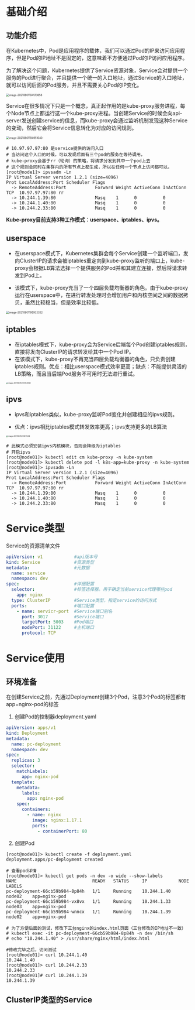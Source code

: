 # 基础介绍

## 功能介绍

在Kubernetes中，Pod是应用程序的载体，我们可以通过Pod的IP来访问应用程序，但是Pod的IP地址不是固定的，这意味着不方便通过Pod的IP访问应用程序。

为了解决这个问题，Kubernetes提供了Service资源对象，Service会对提供一个服务的Pod进行聚合，并且提供一个统一的入口地址，通过Service的入口地址，就可以访问后面的Pod服务，并且不需要关心Pod的IP变化。

<img src=".images/image-20210601194513658.png" alt="image-20210601194513658" style="zoom:50%;" />

Service在很多情况下只是一个概念，真正起作用的是kube-proxy服务进程，每个Node节点上都运行这一个kube-proxy进程。当创建Service的时候会向api-server发送创建service的信息，而kube-proxy会通过监听机制发现这种Service的变动，然后它会将Service信息转化为对应的访问规则。

<img src=".images/image-20210601194951040.png" alt="image-20210601194951040" style="zoom:50%;" />

```shell
# 10.97.97.97:80 是service提供的访问入口
# 当访问这个入口的时候，可以发现后面有三个pod的服务在等待调用，
# kube-proxy会基于rr（轮询）的策略，将请求分发到其中一个pod上去
# 这个规则会同时在集群内的所有节点上都生成，所以在任何一个节点上访问都可以。
[root@node1]> ipvsadm -Ln
IP Virtual Server version 1.2.1 (size=4096)
Prot LocalAddress:Port Scheduler Flags
  -> RemoteAddress:Port           Forward Weight ActiveConn InActConn
TCP  10.97.97.97:80 rr
  -> 10.244.1.39:80               Masq    1      0          0
  -> 10.244.1.40:80               Masq    1      0          0
  -> 10.244.2.33:80               Masq    1      0          0
```

**Kube-proxy目前支持3种工作模式：userspace、iptables、ipvs。**

##  userspace

* 在userspace模式下，Kubernetes集群会每个Service创建一个监听端口，发向ClusterIP的请求会被iptables重定向到kube-proxy监听的端口上，kube-proxy会根据LB算法选择一个提供服务的Pod并和其建立连接，然后将请求转发到Pod上。

* 该模式下，kube-proxy充当了一个四层负载均衡器的角色。由于kube-proxy运行在userspace中，在进行转发处理时会增加用户和内核空间之间的数据拷贝，虽然比较稳当，但是效率比较低。

<img src=".images/image-20210601195932322.png" alt="image-20210601195932322" style="zoom:50%;" />

## iptables

* 在iptables模式下，kube-proxy会为Service后端每个Pod创建iptables规则，直接将发向ClusterIP的请求转发给其中一个Pod IP。
* 在该模式下，kube-proxy不再充当四层负载均衡器的角色，只负责创建iptables规则。优点：相比userspace模式效率更高；缺点：不能提供灵活的LB策略，而且当后端Pod服务不可用时无法进行重试。

<img src=".images/image-20210601200353088.png" alt="image-20210601200353088" style="zoom:33%;" />

## ipvs

* ipvs和iptables类似，kube-proxy监听Pod变化并创建相应的ipvs规则。

* 优点：ipvs相比iptables模式转发效率更高；ipvs支持更多的LB算法

<img src=".images/image-20210601200611246.png" alt="image-20210601200611246" style="zoom:33%;" />

```shell
# 此模式必须安装ipvs内核模块，否则会降级为iptables
# 开启ipvs
[root@node01]> kubectl edit cm kube-proxy -n kube-system
[root@node01]> kubectl delete pod -l k8s-app=kube-proxy -n kube-system
[root@node01]> ipvsadm -Ln
IP Virtual Server version 1.2.1 (size=4096)
Prot LocalAddress:Port Scheduler Flags
  -> RemoteAddress:Port           Forward Weight ActiveConn InActConn
TCP  10.97.97.97:80 rr
  -> 10.244.1.39:80               Masq    1      0          0
  -> 10.244.1.40:80               Masq    1      0          0
  -> 10.244.2.33:80               Masq    1      0          0
```

# Service类型

Service的资源清单文件

```yaml
apiVersion: v1            #api版本号
kind: Service             #资源类型
metadata:                 #元数据
  name: service
  namespace: dev
spec:                     #详细配置
  selector:               #标签选择器。用于确定当前service代理哪些pod
    app: nginx
  type: ClusterIP         #Service类型，指定service的访问方式
  ports:                  #端口配置
    - name: servicr-port  #Service端口别名
      port: 3017          #Service端口
      targetPort: 5003    #Pod端口
      nodePort: 31122     #主机端口
      protocol: TCP
```

# Service使用

## 环境准备

在创建Service之前，先通过Deployment创建3个Pod，注意3个Pod的标签都有app=nginx-pod的标签

1. 创建Pod的控制器deployment.yaml

```yaml
apiVersion: apps/v1
kind: Deployment
metadata:
  name: pc-deployment
  namespace: dev
spec:
  replicas: 3
  selector:
    matchLabels:
      app: nginx-pod
  template:
    metadata:
      labels:
        app: nginx-pod
    spec:
      containers:
        - name: nginx
          image: nginx:1.17.1
          ports:
            - containerPort: 80
```

2. 创建Pod

```shell
[root@node01]> kubectl create -f deployment.yaml
deployment.apps/pc-deployment created

# 查看pod详情
[root@node01]> kubectl get pods -n dev -o wide --show-labels
NAME                             READY   STATUS     IP            NODE        LABELS
pc-deployment-66cb59b984-8p84h   1/1     Running    10.244.1.40   node02    app=nginx-pod
pc-deployment-66cb59b984-vx8vx   1/1     Running    10.244.1.33   node03    app=nginx-pod
pc-deployment-66cb59b984-wnncx   1/1     Running    10.244.1.39   node02    app=nginx-pod

# 为了方便后面的测试，修改下三台nginx的index.html页面（三台修改的IP地址不一致）
# kubectl exec -it pc-deployment-66cb59b984-8p84h -n dev /bin/sh
# echo "10.244.1.40" > /usr/share/nginx/html/index.html

#修改完毕之后，访问测试
[root@node01]> curl 10.244.1.40
10.244.1.40
[root@node01]> curl 10.244.2.33
10.244.2.33
[root@node01]# curl 10.244.1.39
10.244.1.39
```

## ClusterIP类型的Service





























































































